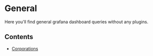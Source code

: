# General

Here you'll find general grafana dashboard queries without any plugins.

## Contents

- [Corporations](corporations.md)